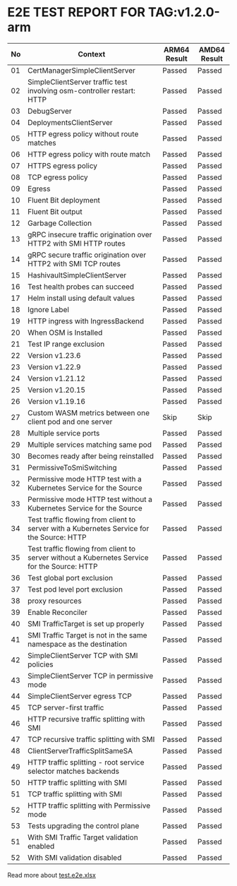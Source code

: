# E2E TEST REPORT FOR TAG:v1.2.0-arm

| No   | Context                                                      | ARM64 Result | AMD64 Result |
| ---- | ------------------------------------------------------------ | ------------ | ------------ |
| 01	| CertManagerSimpleClientServer |	Passed |	Passed |
| 02	| SimpleClientServer traffic test involving osm-controller restart: HTTP |	Passed |	Passed |
| 03	| DebugServer |	Passed |	Passed |
| 04	| DeploymentsClientServer |	Passed |	Passed |
| 05	| HTTP egress policy without route matches |	Passed |	Passed |
| 06	| HTTP egress policy with route match |	Passed |	Passed |
| 07	| HTTPS egress policy |	Passed |	Passed |
| 08	| TCP egress policy |	Passed |	Passed |
| 09	| Egress |	Passed |	Passed |
| 10	| Fluent Bit deployment |	Passed |	Passed |
| 11	| Fluent Bit output |	Passed |	Passed |
| 12	| Garbage Collection |	Passed |	Passed |
| 13	| gRPC insecure traffic origination over HTTP2 with SMI HTTP routes |	Passed |	Passed |
| 14	| gRPC secure traffic origination over HTTP2 with SMI TCP routes |	Passed |	Passed |
| 15	| HashivaultSimpleClientServer |	Passed |	Passed |
| 16	| Test health probes can succeed |	Passed |	Passed |
| 17	| Helm install using default values |	Passed |	Passed |
| 18	| Ignore Label |	Passed |	Passed |
| 19	| HTTP ingress with IngressBackend |	Passed |	Passed |
| 20	| When OSM is Installed |	Passed |	Passed |
| 21	| Test IP range exclusion |	Passed |	Passed |
| 22	| Version v1.23.6 |	Passed |	Passed |
| 23	| Version v1.22.9 |	Passed |	Passed |
| 24	| Version v1.21.12 |	Passed |	Passed |
| 25	| Version v1.20.15 |	Passed |	Passed |
| 26	| Version v1.19.16 |	Passed |	Passed |
| 27	| Custom WASM metrics between one client pod and one server |	Skip	| Skip |
| 28	| Multiple service ports |	Passed |	Passed |
| 29	| Multiple services matching same pod |	Passed |	Passed |
| 30	| Becomes ready after being reinstalled |	Passed |	Passed |
| 31	| PermissiveToSmiSwitching |	Passed |	Passed |
| 32	| Permissive mode HTTP test with a Kubernetes Service for the Source |	Passed |	Passed |
| 33	| Permissive mode HTTP test without a Kubernetes Service for the Source |	Passed |	Passed |
| 34	| Test traffic flowing from client to server with a Kubernetes Service for the Source: HTTP |	Passed |	Passed |
| 35	| Test traffic flowing from client to server without a Kubernetes Service for the Source: HTTP |	Passed |	Passed |
| 36	| Test global port exclusion |	Passed |	Passed |
| 37	| Test pod level port exclusion |	Passed |	Passed |
| 38	| proxy resources |	Passed |	Passed |
| 39	| Enable Reconciler |	Passed |	Passed |
| 40	| SMI TrafficTarget is set up properly |	Passed |	Passed |
| 41	| SMI Traffic Target is not in the same namespace as the destination |	Passed |	Passed |
| 42	| SimpleClientServer TCP with SMI policies |	Passed |	Passed |
| 43	| SimpleClientServer TCP in permissive mode |	Passed |	Passed |
| 44	| SimpleClientServer egress TCP |	Passed |	Passed |
| 45	| TCP server-first traffic |	Passed |	Passed |
| 46	| HTTP recursive traffic splitting with SMI |	Passed |	Passed |
| 47	| TCP recursive traffic splitting with SMI |	Passed |	Passed |
| 48	| ClientServerTrafficSplitSameSA |	Passed |	Passed |
| 49	| HTTP traffic splitting - root service selector matches backends |	Passed |	Passed |
| 50	| HTTP traffic splitting with SMI |	Passed |	Passed |
| 51	| TCP traffic splitting with SMI |	Passed |	Passed |
| 52	| HTTP traffic splitting with Permissive mode |	Passed |	Passed |
| 53	| Tests upgrading the control plane |	Passed |	Passed |
| 51	| With SMI Traffic Target validation enabled |	Passed |	Passed |
| 52	| With SMI validation disabled |	Passed |	Passed |


Read more about [test.e2e.xlsx](test.e2e.xlsx)